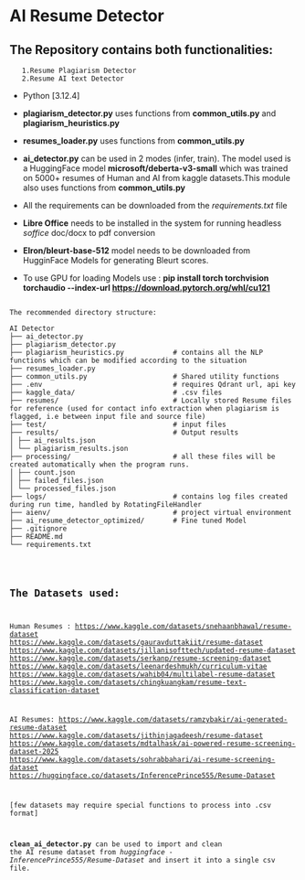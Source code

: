  # AI Resume Detector

## The Repository contains both functionalities:
       1.Resume Plagiarism Detector
       2.Resume AI text Detector

* Python [3.12.4]
* **plagiarism_detector.py** uses functions from **common_utils.py** and **plagiarism_heuristics.py**

* **resumes_loader.py** uses functions from **common_utils.py**

* **ai_detector.py** can be used in 2 modes (infer, train). The model used is a HuggingFace model **microsoft/deberta-v3-small** which was trained on 5000+ resumes of Human and AI from kaggle datasets.This module also uses functions from **common_utils.py**

* All the requirements can be downloaded from the *requirements.txt* file

* **Libre Office** needs to be installed in the system for running headless *soffice* doc/docx to pdf conversion

* **Elron/bleurt-base-512** model needs to be downloaded from HugginFace Models for generating Bleurt scores.

* To use GPU for loading Models use : **pip install torch torchvision torchaudio --index-url https://download.pytorch.org/whl/cu121**

<pre><code>
The recommended directory structure:

AI Detector
├── ai_detector.py    
├── plagiarism_detector.py
├── plagiarism_heuristics.py            # contains all the NLP functions which can be modified according to the situation
├── resumes_loader.py
├── common_utils.py                     # Shared utility functions
├── .env                                # requires Qdrant url, api key 
├── kaggle_data/                        # .csv files
├── resumes/                            # Locally stored Resume files for reference (used for contact info extraction when plagiarism is flagged, i.e between input file and source file)
├── test/                               # input files
├── results/                            # Output results
│ ├── ai_results.json                   
│ └── plagiarism_results.json
├── processing/                         # all these files will be created automatically when the program runs.
│ ├── count.json
│ ├── failed_files.json
│ └── processed_files.json
├── logs/                               # contains log files created during run time, handled by RotatingFileHandler
├── aienv/                              # project virtual environment
├── ai_resume_detector_optimized/       # Fine tuned Model
├── .gitignore                           
├── README.md
└── requirements.txt </code></pre>
<code><pre>
## **The Datasets used:**

Human Resumes :
https://www.kaggle.com/datasets/snehaanbhawal/resume-dataset
https://www.kaggle.com/datasets/gauravduttakiit/resume-dataset
https://www.kaggle.com/datasets/jillanisofttech/updated-resume-dataset
https://www.kaggle.com/datasets/serkanp/resume-screening-dataset
https://www.kaggle.com/datasets/leenardeshmukh/curriculum-vitae
https://www.kaggle.com/datasets/wahib04/multilabel-resume-dataset
https://www.kaggle.com/datasets/chingkuangkam/resume-text-classification-dataset

AI Resumes:
https://www.kaggle.com/datasets/ramzybakir/ai-generated-resume-dataset
https://www.kaggle.com/datasets/jithinjagadeesh/resume-dataset
https://www.kaggle.com/datasets/mdtalhask/ai-powered-resume-screening-dataset-2025
https://www.kaggle.com/datasets/sohrabbahari/ai-resume-screening-dataset
https://huggingface.co/datasets/InferencePrince555/Resume-Dataset


[few datasets may require special functions to process into .csv format]

**clean_ai_detector.py** can be used to import and clean the AI resume dataset from *huggingface - InferencePrince555/Resume-Dataset* and insert it into a single csv file.
</code></pre>




